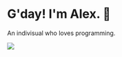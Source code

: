
# G'day! I'm Alex. 👋

An indivisual who loves programming.

![](https://github-readme-stats.vercel.app/api/top-langs/?username=rastaman111&layout=compact)
